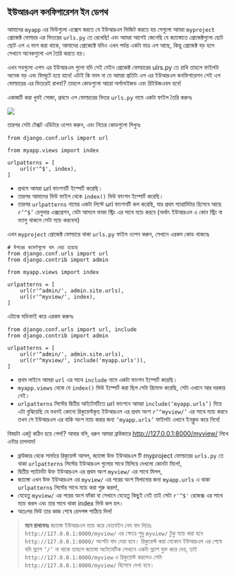 ## ইউআরএল কনফিগারেশন ইন ডেপথ


আমাদের `myapp` এর ভিউগুলো এক্সেস করতে যে ইউআরএল ভিজিট করতে হয় সেগুলো আমরা `myproject` প্রোজেক্ট ফোল্ডার এর ভিতরের `urls.py` তে রেখেছি! এবং আমরা আগেই জেনেছি যে জ্যাঙ্গোতে প্রোজেক্টগুলো ছোট ছোট এপ এ ভাগ করা থাকে, আমাদের প্রোজেক্টে যদিও এখন পর্যন্ত একটা মাত্র এপ আছে, কিন্তু প্রোজেক্ট বড় হলে সেখানে অনেকগুলো এপ তৈরি করতে হয়। 

এখন সবগুলো এপস এর ইউআরএল গুলো যদি সেই মেইন প্রোজেক্ট ফোল্ডারের ulrs.py তে রাখি তাহলে ফাইলটা অনেক বড় এবং বিদঘুটে হয়ে যাবে! এটাই কি ভাল না যে আমরা প্রতিটা এপ এর ইউআরএল কনফিগারেশন সেই এপ ফোল্ডারের এর ভিতরেই রাখব!? তাহলে কোডগুলো আরো অর্গানাইজড এবং রিইউজএবল হবে! 

একাজটি করা খুবই সোজা, প্রথমে এপ ফোল্ডারের ভিতর `urls.py` নামে একটা ফাইল তৈরি করুনঃ

 ![](https://i.imgur.com/1dLQ0iE.png)


তারপর সেটা টেক্সট এডিটরে ওপেন করুন, এবং নিচের কোডগুলো লিখুনঃ


    from django.conf.urls import url
    
    from myapp.views import index
    
    urlpatterns = [
        url(r'^$', index),
    ]


- প্রথমে আমরা url ফাংশনটি ইম্পোর্ট করেছি।
- তারপর আমাদের ভিউ ফাইল থেকে `index()` ভিউ ফাংশন ইম্পোর্ট করেছি।
- তারপর `urlpatterns` নামের একটা লিস্টে url ফাংশনটি কল করেছি, যার প্রথম প্যারামিটার হিসেবে আছে `r’^$’` রেগুলার এক্সপ্রেশন, যেটা আসলে ফাকা স্ট্রিং এর সাথে ম্যাচ করবে (অর্থাৎ ইউআরএল এ কোন স্ট্রিং বা ভ্যালু থাকলে সেটা ম্যাচ করবেনা) 

এখন `myproject` প্রোজেক্ট ফোল্ডারে থাকা `urls.py` ফাইল ওপেন করুন, সেখানে এরকম কোড থাকবেঃ

    # উপরের কমেন্টগুলো বাদ দেয়া হয়েছে
    from django.conf.urls import url
    from django.contrib import admin
    
    from myapp.views import index
    
    urlpatterns = [
        url(r'^admin/', admin.site.urls),
        url(r'^myview/', index),
    ]

এটাকে মডিফাই করে এরকম করুনঃ

    from django.conf.urls import url, include
    from django.contrib import admin
    
    urlpatterns = [
        url(r'^admin/', admin.site.urls),
        url(r'^myview/', include('myapp.urls')),
    ]

- প্রথম লাইনে আমরা `url` এর সাথে `include` নামে একটা ফাংশন ইম্পোর্ট করেছি।
- `myapp.views` থেকে যে `index()` ভিউ ইম্পোর্ট করা ছিল সেটা রিমোভ করেছি, সেটা এখানে আর দরকার নেই।
- `urlpatterns` লিস্টের দ্বিতীয় আইটেমটিতে url ফাংশনে আমরা `include(‘myapp.urls’)` দিয়ে এটা বুঝিয়েছি যে যখনই কোনো রিকুয়েস্টকৃত ইউআরএল এর প্রথম অংশ `r’^myview/’` এর সাথে ম্যাচ করবে তখন সে ইউআরএল এর বাকি অংশ ম্যাচ করার জন্য  `‘myapp.urls’` ফাইলটা এখানে ইনক্লুড করে নিবে!


বিষয়টা একটু কঠিন হয়ে গেল!?
আবার বলি, ধরুন আমরা ব্রাউজারে http://127.0.0.1:8000/myview/ লিখে এন্টার চাপলাম! 

- ব্রাউজার থেকে সার্ভারে রিকুয়েস্ট আসল, জ্যাঙ্গো উক্ত ইউআরএল টি myproject ফোল্ডারের `urls.py` তে থাকা `urlpatterns` লিস্টের ইউআরএল গুলোর সাথে মিলিয়ে দেখলো কোনটা মিলে!, 
- দ্বিতীয় প্যাটার্নটা উক্ত ইউআরএল এর প্রথম অংশ `myview/` এর সাথে মিলল, 
- জ্যাঙ্গো এখন উক্ত ইউআরএল এর `myview/` এর পরের অংশ মিলানোর জন্য `myapp.urls` এ থাকা `urlpatterns` লিস্টের সাথে ম্যাচ করা শুরু করল!, 
- যেহেতু `myview/` এর পরের অংশ ফাঁকা বা সেখানে যেহেতু কিছুই নেই তাই সেটা `r'^$'`  রেজেক্স এর সাথে ম্যাচ করল এবং তার সাথে থাকা index ভিউ কল হল। 
- অতঃপর ভিউ তার কাজ শেষে রেসপন্স পাঠিয়ে দিল!


> **মনে রাখবেনঃ** 
> জ্যাঙ্গো ইউআরএল ম্যাচ করে ডোমেইন নেম বাদ দিয়েঃ `http://127.0.0.1:8000/myview/` এর ক্ষেত্রে শুধু `myview/` টুকু ম্যাচ করা হবে `http://127.0.0.1:8000/` অংশটা বাদ দেয়া হবে।
> রিকুয়েস্ট করা যেকোন ইউআরএল এর শেষে যদি স্ল্যাশ `‘/’` না থাকে তাহলে জ্যাঙ্গো অটোমেটিক সেখানে একটা স্ল্যাশ যুক্ত করে দেয়, তাই `http://127.0.0.1:8000/myview` এ রিকুয়েস্ট করলেও সেটা  `http://127.0.0.1:8000/myview/` হিসেবে দেখা হবে।
